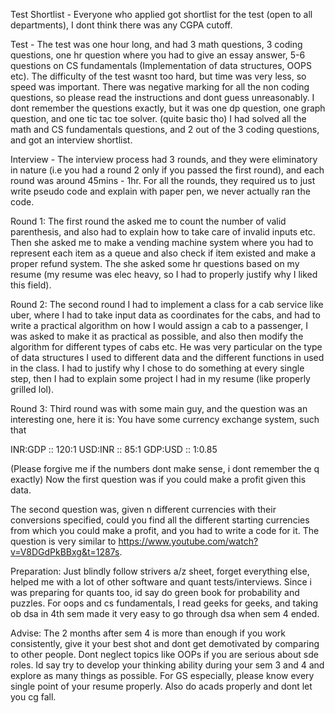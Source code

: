 Test Shortlist - Everyone who applied got shortlist for the test (open to all departments), I dont think there was any CGPA cutoff.

Test - The test was one hour long, and had 3 math questions, 3 coding questions, one hr question where you had to give an essay answer, 5-6 questions
on CS fundamentals (Implementation of data structures, OOPS etc). The difficulty of the test wasnt too hard, but time was very less, so speed was important.
There was negative marking for all the non coding questions, so please read the instructions and dont guess unreasonably. 
I dont remember the questions exactly, but it was one dp question, one graph question, and one tic tac toe solver. (quite basic tho)
I had solved all the math and CS fundamentals questions, and 2 out of the 3 coding questions, and got an interview shortlist.

Interview - The interview process had 3 rounds, and they were eliminatory in nature (i.e you had a round 2 only if you passed the first round), and each 
round was around 45mins - 1hr. For all the rounds, they required us to just write pseudo code and explain with paper pen, we never actually ran the code.

Round 1:
The first round the asked me to count the number of valid parenthesis, and also had to explain how to take care of invalid inputs etc. Then she asked
me to make a vending machine system where you had to represent each item as a queue and also check if item existed and make a proper refund system. 
The she asked some hr questions based on my resume (my resume was elec heavy, so I had to properly justify why I liked this field). 

Round 2:
The second round I had to implement a class for a cab service like uber, where I had to take input data as coordinates for the cabs, and had to write a practical
algorithm on how I would assign a cab to a passenger, I was asked to make it as practical as possible, and also then modify the algorithm for different types
of cabs etc. He was very particular on the type of data structures I used to different data and the different functions in used in the class. I had to justify 
why I chose to do something at every single step, then I had to explain some project I had in my resume (like properly grilled lol).

Round 3:
Third round was with some main guy, and the question was an interesting one, here it is:
You have some currency exchange system, such that

INR:GDP :: 120:1
USD:INR :: 85:1
GDP:USD :: 1:0.85

(Please forgive me if the numbers dont make sense, i dont remember the q exactly)
Now the first question was if you could make a profit given this data.

The second question was, given n different currencies with their conversions specified, could you find all the different starting currencies from which you could make a profit, and you had to write a code for it.
The question is very similar to https://www.youtube.com/watch?v=V8DGdPkBBxg&t=1287s.


Preparation: Just blindly follow strivers a/z sheet, forget everything else, helped me with a lot of other software and quant tests/interviews.
Since i was preparing for quants too, id say do green book for probability and puzzles.
For oops and cs fundamentals, I read geeks for geeks, and taking ob dsa in 4th sem made it very easy to go through dsa when sem 4 ended.


Advise: The 2 months after sem 4 is more than enough if you work consistently, give it your best shot and dont get demotivated by comparing to other people.
Dont neglect topics like OOPs if you are serious about sde roles. Id say try to develop your thinking ability during your sem 3 and 4 and explore as many things as possible.
For GS especially, please know every single point of your resume properly. Also do acads properly and dont let you cg fall. 



